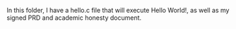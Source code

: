 In this folder, I have a hello.c file that will execute Hello World!, as well as my signed PRD and academic honesty document.
